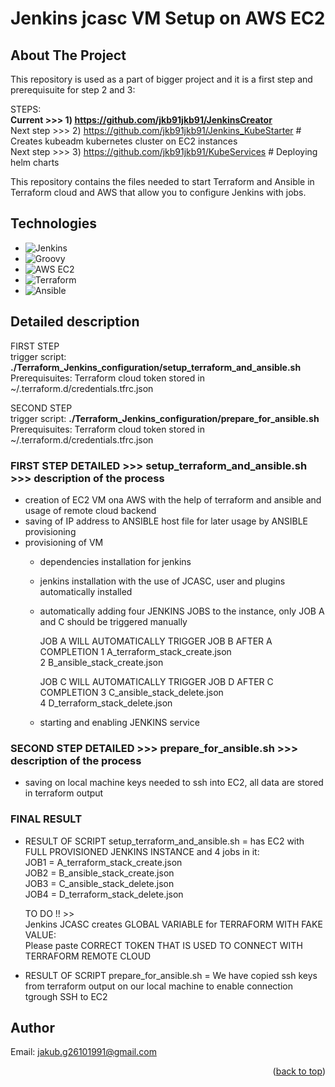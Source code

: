 # Jenkins jcasc VM Setup on AWS EC2 

<a name="readme-top"></a>
<!-- ABOUT THE PROJECT -->
## About The Project
This repository is used as a part of bigger project and it is a first step and prerequisuite for step 2 and 3:  

STEPS:  
**Current >>> 1) https://github.com/jkb91jkb91/JenkinsCreator**  
Next step >>> 2) https://github.com/jkb91jkb91/Jenkins_KubeStarter  # Creates kubeadm kubernetes cluster on EC2 instances  
Next step >>> 3) https://github.com/jkb91jkb91/KubeServices   # Deploying helm charts  

This repository contains the files needed to start Terraform and Ansible in Terraform cloud and AWS that allow you to configure Jenkins with jobs.

<!-- TECHNOLOGIES -->
## Technologies
* ![Jenkins](https://img.shields.io/badge/Jenkins-D24939?style=for-the-badge&logo=jenkins&logoColor=white)
* ![Groovy](https://img.shields.io/badge/Groovy-4298B8?style=for-the-badge&logo=apache%20groovy&logoColor=white)
* ![AWS EC2](https://img.shields.io/badge/AWS%20EC2-232F3E?style=for-the-badge&logo=amazon%20aws&logoColor=white)
* ![Terraform](https://img.shields.io/badge/Terraform-623CE4?style=for-the-badge&logo=terraform&logoColor=white)
* ![Ansible](https://img.shields.io/badge/Ansible-EE0000?style=for-the-badge&logo=ansible&logoColor=white)

<!-- DETAILED DESCRIPTION -->
## Detailed description

FIRST STEP  
trigger script: **./Terraform_Jenkins_configuration/setup_terraform_and_ansible.sh**    
Prerequisuites: Terraform cloud token stored in ~/.terraform.d/credentials.tfrc.json  

SECOND STEP  
trigger script: **./Terraform_Jenkins_configuration/prepare_for_ansible.sh**  
Prerequisuites: Terraform cloud token stored in ~/.terraform.d/credentials.tfrc.json

### FIRST STEP DETAILED  >>> setup_terraform_and_ansible.sh >>> description of the process
- creation of EC2 VM ona AWS with the help of terraform and ansible and usage of remote cloud backend
- saving of IP address to ANSIBLE host file for later usage by ANSIBLE provisioning
- provisioning of VM
  - dependencies installation for jenkins
  - jenkins installation with the use of JCASC, user and plugins automatically installed
  - automatically adding four JENKINS JOBS to the instance, only JOB A and C should be triggered manually
    
    JOB A WILL AUTOMATICALLY TRIGGER JOB B AFTER A COMPLETION
    1 A_terraform_stack_create.json  
    2 B_ansible_stack_create.json  
    
    JOB C WILL AUTOMATICALLY TRIGGER JOB D AFTER C COMPLETION
    3 C_ansible_stack_delete.json  
    4 D_terraform_stack_delete.json  

  - starting and enabling JENKINS service

### SECOND STEP DETAILED  >>> prepare_for_ansible.sh >>> description of the process
- saving on local machine keys needed to ssh into EC2, all data are stored in terraform output

### FINAL RESULT
- RESULT OF SCRIPT setup_terraform_and_ansible.sh = has EC2 with FULL PROVISIONED JENKINS INSTANCE and 4 jobs in it:  
  JOB1 = A_terraform_stack_create.json  
  JOB2 = B_ansible_stack_create.json  
  JOB3 = C_ansible_stack_delete.json  
  JOB4 = D_terraform_stack_delete.json
  
  TO DO !! >>  
  Jenkins JCASC creates GLOBAL VARIABLE for TERRAFORM WITH FAKE VALUE:  
  Please paste CORRECT TOKEN THAT IS USED TO CONNECT WITH TERRAFORM REMOTE CLOUD
  
- RESULT OF SCRIPT prepare_for_ansible.sh         = We have copied ssh keys from terraform output on our local machine to enable connection tgrough SSH to EC2   


<!-- AUTHOR -->
## Author
Email: jakub.g26101991@gmail.com




<p align="right">(<a href="#readme-top">back to top</a>)</p>
